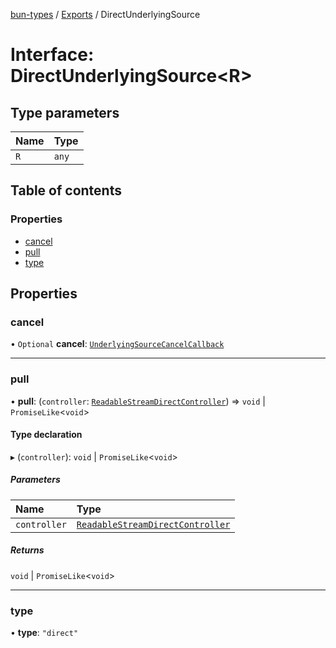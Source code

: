 [bun-types](https://github.com/oven-sh/bun-types/blob/master/api-docs/README.md) / [Exports](https://github.com/oven-sh/bun-types/blob/master/api-docs/modules.md) / DirectUnderlyingSource

# Interface: DirectUnderlyingSource<R\>

## Type parameters

| Name | Type |
| :------ | :------ |
| `R` | `any` |

## Table of contents

### Properties

- [cancel](https://github.com/oven-sh/bun-types/blob/master/api-docs/interfaces/DirectUnderlyingSource.md#cancel)
- [pull](https://github.com/oven-sh/bun-types/blob/master/api-docs/interfaces/DirectUnderlyingSource.md#pull)
- [type](https://github.com/oven-sh/bun-types/blob/master/api-docs/interfaces/DirectUnderlyingSource.md#type)

## Properties

### cancel

• `Optional` **cancel**: [`UnderlyingSourceCancelCallback`](https://github.com/oven-sh/bun-types/blob/master/api-docs/interfaces/UnderlyingSourceCancelCallback.md)

___

### pull

• **pull**: (`controller`: [`ReadableStreamDirectController`](https://github.com/oven-sh/bun-types/blob/master/api-docs/interfaces/ReadableStreamDirectController.md)) => `void` \| `PromiseLike`<`void`\>

#### Type declaration

▸ (`controller`): `void` \| `PromiseLike`<`void`\>

##### Parameters

| Name | Type |
| :------ | :------ |
| `controller` | [`ReadableStreamDirectController`](https://github.com/oven-sh/bun-types/blob/master/api-docs/interfaces/ReadableStreamDirectController.md) |

##### Returns

`void` \| `PromiseLike`<`void`\>

___

### type

• **type**: ``"direct"``
